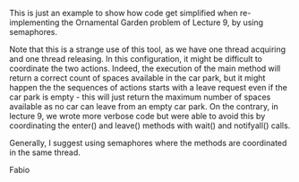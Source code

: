 This is just an example to show how code get simplified when re-implementing the Ornamental Garden problem of Lecture 9, by using semaphores. 

Note that this is a strange use of this tool, as we have one thread acquiring and one thread releasing. In this configuration, it might be difficult to coordinate the two actions. Indeed, the execution of the main method will return a correct count of spaces available in the car park, but it might happen the the sequences of actions starts with a leave request even if the car park is empty - this will just return the maximum number of spaces available as no car can leave from an empty car park. On the contrary, in lecture 9, we wrote more verbose code but were able to avoid this by coordinating the enter() and leave() methods with wait() and notifyall() calls.

Generally, I suggest using semaphores where the methods are coordinated in the same thread.

Fabio